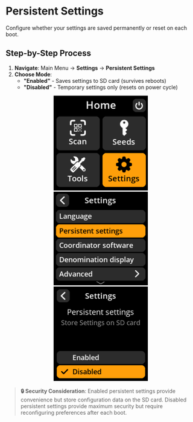 # Persistent Settings

Configure whether your settings are saved permanently or reset on each boot.

## Step-by-Step Process

1. **Navigate**: Main Menu → **Settings** → **Persistent Settings**  
2. **Choose Mode**:
   - **"Enabled"** - Saves settings to SD card (survives reboots)
   - **"Disabled"** - Temporary settings only (resets on power cycle)

<div align="center">
     <img src="images/HomeScreenSettingsSelectView.png" alt="Settings selection menu" width="250"/>
</div>

<div align="center">
     <img src="images/SettingsMainMenuPersistentSelectView.png" alt="Persistent selection menu" width="250"/>
</div>

<div align="center">
     <img src="images/SettingsEntryUpdateSelectionView_persistent_settings.png" alt="Persistent settings toggle" width="250"/>
</div>

> **🔒 Security Consideration**: Enabled persistent settings provide convenience but store configuration data on the SD card. Disabled persistent settings provide maximum security but require reconfiguring preferences after each boot.
